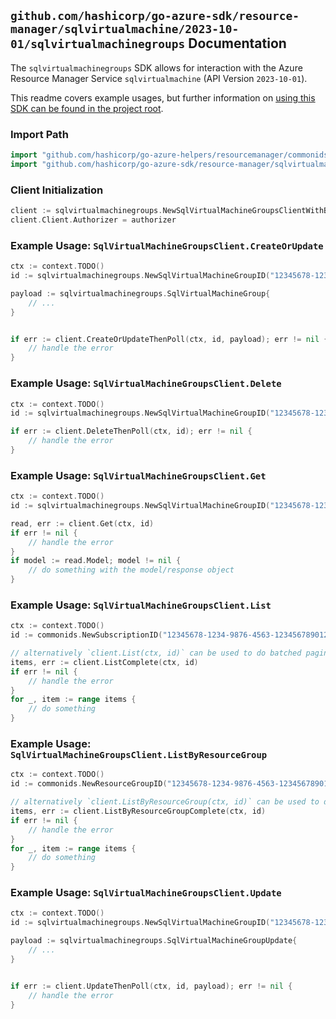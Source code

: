
## `github.com/hashicorp/go-azure-sdk/resource-manager/sqlvirtualmachine/2023-10-01/sqlvirtualmachinegroups` Documentation

The `sqlvirtualmachinegroups` SDK allows for interaction with the Azure Resource Manager Service `sqlvirtualmachine` (API Version `2023-10-01`).

This readme covers example usages, but further information on [using this SDK can be found in the project root](https://github.com/hashicorp/go-azure-sdk/tree/main/docs).

### Import Path

```go
import "github.com/hashicorp/go-azure-helpers/resourcemanager/commonids"
import "github.com/hashicorp/go-azure-sdk/resource-manager/sqlvirtualmachine/2023-10-01/sqlvirtualmachinegroups"
```


### Client Initialization

```go
client := sqlvirtualmachinegroups.NewSqlVirtualMachineGroupsClientWithBaseURI("https://management.azure.com")
client.Client.Authorizer = authorizer
```


### Example Usage: `SqlVirtualMachineGroupsClient.CreateOrUpdate`

```go
ctx := context.TODO()
id := sqlvirtualmachinegroups.NewSqlVirtualMachineGroupID("12345678-1234-9876-4563-123456789012", "example-resource-group", "sqlVirtualMachineGroupValue")

payload := sqlvirtualmachinegroups.SqlVirtualMachineGroup{
	// ...
}


if err := client.CreateOrUpdateThenPoll(ctx, id, payload); err != nil {
	// handle the error
}
```


### Example Usage: `SqlVirtualMachineGroupsClient.Delete`

```go
ctx := context.TODO()
id := sqlvirtualmachinegroups.NewSqlVirtualMachineGroupID("12345678-1234-9876-4563-123456789012", "example-resource-group", "sqlVirtualMachineGroupValue")

if err := client.DeleteThenPoll(ctx, id); err != nil {
	// handle the error
}
```


### Example Usage: `SqlVirtualMachineGroupsClient.Get`

```go
ctx := context.TODO()
id := sqlvirtualmachinegroups.NewSqlVirtualMachineGroupID("12345678-1234-9876-4563-123456789012", "example-resource-group", "sqlVirtualMachineGroupValue")

read, err := client.Get(ctx, id)
if err != nil {
	// handle the error
}
if model := read.Model; model != nil {
	// do something with the model/response object
}
```


### Example Usage: `SqlVirtualMachineGroupsClient.List`

```go
ctx := context.TODO()
id := commonids.NewSubscriptionID("12345678-1234-9876-4563-123456789012")

// alternatively `client.List(ctx, id)` can be used to do batched pagination
items, err := client.ListComplete(ctx, id)
if err != nil {
	// handle the error
}
for _, item := range items {
	// do something
}
```


### Example Usage: `SqlVirtualMachineGroupsClient.ListByResourceGroup`

```go
ctx := context.TODO()
id := commonids.NewResourceGroupID("12345678-1234-9876-4563-123456789012", "example-resource-group")

// alternatively `client.ListByResourceGroup(ctx, id)` can be used to do batched pagination
items, err := client.ListByResourceGroupComplete(ctx, id)
if err != nil {
	// handle the error
}
for _, item := range items {
	// do something
}
```


### Example Usage: `SqlVirtualMachineGroupsClient.Update`

```go
ctx := context.TODO()
id := sqlvirtualmachinegroups.NewSqlVirtualMachineGroupID("12345678-1234-9876-4563-123456789012", "example-resource-group", "sqlVirtualMachineGroupValue")

payload := sqlvirtualmachinegroups.SqlVirtualMachineGroupUpdate{
	// ...
}


if err := client.UpdateThenPoll(ctx, id, payload); err != nil {
	// handle the error
}
```
